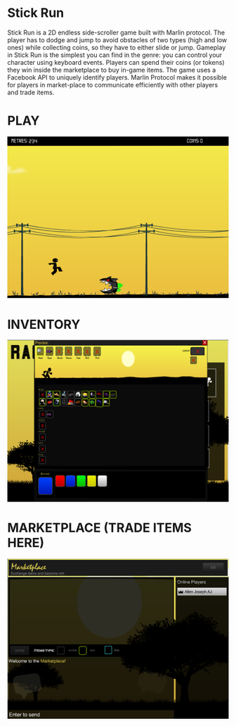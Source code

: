 # Stick Run
Stick Run is a 2D endless side-scroller game built with Marlin protocol. The player has to dodge and jump to avoid obstacles of two types (high and low ones) while collecting coins, so they have to either slide or jump. Gameplay in Stick Run is the simplest you can find in the genre: you can control your character using keyboard events. Players can spend their coins (or tokens) they win inside the marketplace to buy in-game items. The game uses a Facebook API to uniquely identify players. Marlin Protocol makes it possible for players in market-place to communicate efficiently with other players and trade items.

# PLAY

<img src="n2.png" alt="resize()" style="max-width:100%;">

# INVENTORY

<img src="n3.png" alt="resize()" style="max-width:100%;">

# MARKETPLACE (TRADE ITEMS HERE)

<img src="n5.png" alt="resize()" style="max-width:100%;">
